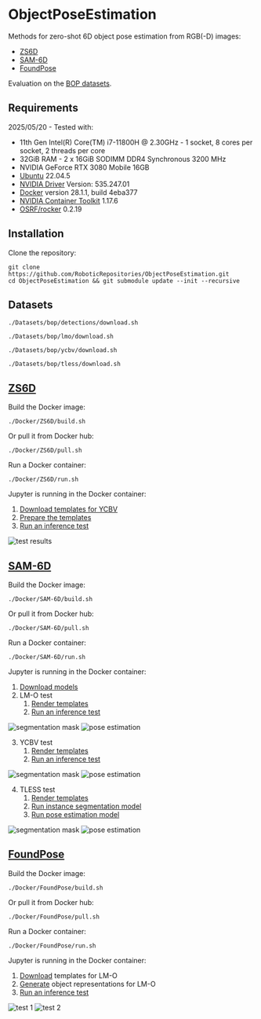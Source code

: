 # ObjectPoseEstimation

Methods for zero-shot 6D object pose estimation from RGB(-D) images:
* [ZS6D](https://github.com/PhilippAuss/ZS6D)
* [SAM-6D](https://github.com/JiehongLin/SAM-6D)
* [FoundPose](https://github.com/facebookresearch/foundpose)

Evaluation on the [BOP datasets](https://bop.felk.cvut.cz/datasets/).

## Requirements
2025/05/20 - Tested with:
*    11th Gen Intel(R) Core(TM) i7-11800H @ 2.30GHz - 1 socket, 8 cores per socket, 2 threads per core
*    32GiB RAM - 2 x 16GiB SODIMM DDR4 Synchronous 3200 MHz
*    NVIDIA GeForce RTX 3080 Mobile 16GB
*    [Ubuntu](https://ubuntu.com/) 22.04.5
*    [NVIDIA Driver](https://documentation.ubuntu.com/server/how-to/graphics/install-nvidia-drivers/index.html) Version: 535.247.01
*    [Docker](https://docs.docker.com/engine/install/ubuntu/) version 28.1.1, build 4eba377
*    [NVIDIA Container Toolkit](https://docs.nvidia.com/datacenter/cloud-native/container-toolkit/latest/install-guide.html) 1.17.6
*    [OSRF/rocker](https://github.com/osrf/rocker) 0.2.19

## Installation
Clone the repository:
```
git clone https://github.com/RoboticRepositories/ObjectPoseEstimation.git
cd ObjectPoseEstimation && git submodule update --init --recursive
```

## Datasets
```
./Datasets/bop/detections/download.sh
```
```
./Datasets/bop/lmo/download.sh
```
```
./Datasets/bop/ycbv/download.sh
```
```
./Datasets/bop/tless/download.sh
```

## [ZS6D](https://github.com/PhilippAuss/ZS6D)

Build the Docker image:
```
./Docker/ZS6D/build.sh
```

Or pull it from Docker hub:
```
./Docker/ZS6D/pull.sh
```

Run a Docker container:
```
./Docker/ZS6D/run.sh 
```

Jupyter is running in the Docker container:
1. [Download templates for YCBV](http://localhost:8888/notebooks/download_templates.ipynb)
2. [Prepare the templates](http://localhost:8888/notebooks/prepare_templates_and_gt.ipynb)
3. [Run an inference test](http://localhost:8888/notebooks/inference_test.ipynb)

![test results](./assets/test_bop19.png)

## [SAM-6D](https://github.com/JiehongLin/SAM-6D)

Build the Docker image:
```
./Docker/SAM-6D/build.sh
```

Or pull it from Docker hub:
```
./Docker/SAM-6D/pull.sh
```

Run a Docker container:
```
./Docker/SAM-6D/run.sh 
```

Jupyter is running in the Docker container:
1. [Download models](http://127.0.0.1:8888/notebooks/download_models.ipynb)
2. LM-O test
    1. [Render templates](http://127.0.0.1:8888/notebooks/render_templates.ipynb)
    2. [Run an inference test](http://localhost:8888/notebooks/inference_demo.ipynb)

![segmentation mask](./assets/sam6d_segmentation_mask.png)
![pose estimation](./assets/sam6d_pose_estimation.png)

3. YCBV test
    1. [Render templates](http://127.0.0.1:8888/notebooks/render_templates_ycbv.ipynb)
    2. [Run an inference test](http://localhost:8888/notebooks/inference_demo_ycbv.ipynb)

![segmentation mask](./assets/ycbv/sam6d_segmentation_mask.png)
![pose estimation](./assets/ycbv/sam6d_pose_estimation.png)

4. TLESS test
    1. [Render templates](http://127.0.0.1:8888/notebooks/render_templates_tless.ipynb)
    2. [Run instance segmentation model](http://localhost:8888/notebooks/inference_ism.ipynb)
    3. [Run pose estimation model](http://localhost:8888/notebooks/inference_pem.ipynb)

![segmentation mask](./assets/tless/sam6d_segmentation_mask.png)
![pose estimation](./assets/tless/sam6d_pose_estimation.png)

## [FoundPose](https://github.com/facebookresearch/foundpose)

Build the Docker image:
```
./Docker/FoundPose/build.sh
```

Or pull it from Docker hub:
```
./Docker/FoundPose/pull.sh
```

Run a Docker container:
```
./Docker/FoundPose/run.sh 
```

Jupyter is running in the Docker container:
1. [Download](http://localhost:8888/notebooks/download_templates.ipynb) templates for LM-O
2. [Generate](http://localhost:8888/notebooks/gen_repre.ipynb) object representations for LM-O
3. [Run an inference test](http://localhost:8888/notebooks/infer.ipynb)

![test 1](./assets/foundpose_infer_1.png)
![test 2](./assets/foundpose_infer_2.png)
